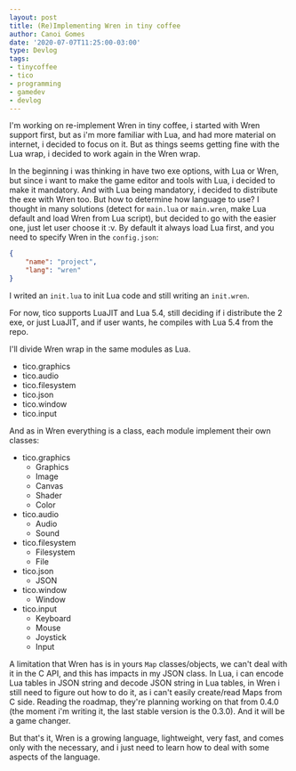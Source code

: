 ```yaml
---
layout: post
title: (Re)Implementing Wren in tiny coffee
author: Canoi Gomes
date: '2020-07-07T11:25:00-03:00'
type: Devlog
tags:
- tinycoffee
- tico
- programming
- gamedev
- devlog
---
```


I'm working on re-implement Wren in tiny coffee, i started with Wren support first, but as i'm more familiar with Lua, and had more material on internet, i decided to focus on it. But as things seems getting fine with the Lua wrap, i decided to work again in the Wren wrap.

In the beginning i was thinking in have two exe options, with Lua or Wren, but since i want to make the game editor and tools with Lua, i decided to make it mandatory. And with Lua being mandatory, i decided to distribute the exe with Wren too. But how to determine how language to use? I thought in many solutions (detect for `main.lua` or `main.wren`, make Lua default and load Wren from Lua script), but decided to go with the easier one, just let user choose it :v. By default it always load Lua first, and you need to specify Wren in the `config.json`:

```json
{
	"name": "project",
	"lang": "wren"
}
```

I writed an `init.lua` to init Lua code and still writing an `init.wren`.

For now, tico supports LuaJIT and Lua 5.4, still deciding if i distribute the 2 exe, or just LuaJIT, and if user wants, he compiles with Lua 5.4 from the repo.

I'll divide Wren wrap in the same modules as Lua.

- tico.graphics
- tico.audio
- tico.filesystem
- tico.json
- tico.window
- tico.input

And as in Wren everything is a class, each module implement their own classes:

- tico.graphics
	- Graphics
	- Image
	- Canvas
	- Shader
	- Color
- tico.audio
	- Audio
	- Sound
- tico.filesystem
	- Filesystem
	- File
- tico.json
	- JSON
- tico.window
	- Window
- tico.input
	- Keyboard
	- Mouse
	- Joystick
	- Input
	
A limitation that Wren has is in yours `Map` classes/objects, we can't deal with it in the C API, and this has impacts in my JSON class. In Lua, i can encode Lua tables in JSON string and decode JSON string in Lua tables, in Wren i still need to figure out how to do it, as i can't easily create/read Maps from C side. Reading the roadmap, they're planning working on that from 0.4.0 (the moment i'm writing it, the last stable version is the 0.3.0). And it will be a game changer.

But that's it, Wren is a growing language, lightweight, very fast, and comes only with the necessary, and i just need to learn how to deal with some aspects of the language.
